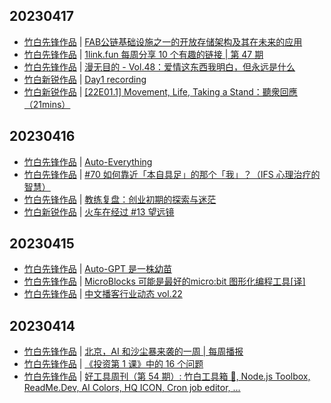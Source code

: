 ## 20230417
- [竹白先锋作品](https://www.zhubai.wiki/) | [FAB公链基础设施之一的开放存储架构及其在未来的应用](https://open.zhubai.wiki/a/l/t/z/pl/exchangily/2259752038957146112)
- [竹白先锋作品](https://www.zhubai.wiki/) | [1link.fun 每周分享 10 个有趣的链接 | 第 47 期](https://open.zhubai.wiki/a/l/t/z/pl/happyfire/2259749639710392320)
- [竹白先锋作品](https://www.zhubai.wiki/) | [漫无目的 - Vol.48：爱情这东西我明白，但永远是什么](https://open.zhubai.wiki/a/l/t/z/pl/manwumudi/2259743023560740864)
- [竹白新锐作品](https://www.zhubai.wiki/) | [Day1 recording](https://open.zhubai.wiki/a/l/t/z/pl/camelandlion/2259734130953158656)
- [竹白新锐作品](https://www.zhubai.wiki/) | [[22E01.1] Movement, Life, Taking a Stand：聽衆回應（21mins）](https://open.zhubai.wiki/a/l/t/z/pl/wujimacha/2259509743817138176)

## 20230416
- [竹白先锋作品](https://www.zhubai.wiki/) | [Auto-Everything](https://open.zhubai.wiki/a/l/t/z/pl/lifeplayer/2259360153071611904)
- [竹白先锋作品](https://www.zhubai.wiki/) | [#70 如何靠近「本自具足」的那个「我」？（IFS 心理治疗的智慧）](https://open.zhubai.wiki/a/l/t/z/pl/havefun/2259347989695430656)
- [竹白先锋作品](https://www.zhubai.wiki/) | [教练复盘：创业初期的探索与迷茫](https://open.zhubai.wiki/a/l/t/z/pl/letrec/2259244636075806720)
- [竹白新锐作品](https://www.zhubai.wiki/) | [火车在经过 #13 望远镜](https://open.zhubai.wiki/a/l/t/z/pl/yidian/2259226954048335872)

## 20230415
- [竹白先锋作品](https://www.zhubai.wiki/) | [Auto-GPT 是一株幼苗](https://open.zhubai.wiki/a/l/t/z/pl/lifeplayer/2259038331792859136)
- [竹白先锋作品](https://www.zhubai.wiki/) | [MicroBlocks 可能是最好的micro:bit 图形化编程工具[译]](https://open.zhubai.wiki/a/l/t/z/pl/microblocks/2259021267775131648)
- [竹白先锋作品](https://www.zhubai.wiki/) | [中文播客行业动态 vol.22](https://open.zhubai.wiki/a/l/t/z/pl/podpress/2258949848185831424)

## 20230414
- [竹白先锋作品](https://www.zhubai.wiki/) | [北京，AI 和沙尘暴来袭的一周 | 每周播报](https://open.zhubai.wiki/a/l/t/z/pl/shengfm/2258613627978326016)
- [竹白先锋作品](https://www.zhubai.wiki/) | [《投资第 1 课》中的 16 个问题](https://open.zhubai.wiki/a/l/t/z/pl/yestoday/2258588281396621312)
- [竹白先锋作品](https://www.zhubai.wiki/) | [好工具周刊（第 54 期）: 竹白工具箱 🧰, Node.js Toolbox, ReadMe.Dev, AI Colors, HQ ICON, Cron job editor, ...](https://open.zhubai.wiki/a/l/t/z/pl/bestxtools/2258541502231805952)

